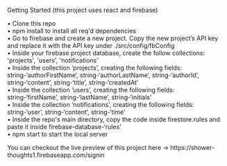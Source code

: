 Getting Started
(this project uses react and firebase)

•	Clone this repo </br>
•	npm install to install all req'd dependencies </br>
•	Go to firebase and create a new project. Copy the new project’s API key and replace it with the API key under ./src/config/fbConfig </br>
•	Inside your firebase project database, create the follow collections: 'projects', 'users', 'notifications' </br>
•	Inside the collection ‘projects’, creating the following fields: string-‘authorFirstName’, string-‘authorLastName’, string-‘authorId’, string-‘content’, string-‘title’, string-‘createdAt’ </br>
•	Inside the collection ‘users’, creating the following fields: string-‘firstName’, string-‘lastName’, string-‘initials’ </br>
•	Inside the collection ‘notifications’, creating the following fields: string-‘user’, string-‘content’, string-‘time’ </br>
•	Inside the repo's main directory, copy the code inside firestore.rules and paste it inside firebase-database-‘rules’ </br>
•	npm start to start the local server 
<p></p>
You can checkout the live preview of this project here -> https://shower-thoughts1.firebaseapp.com/signin
